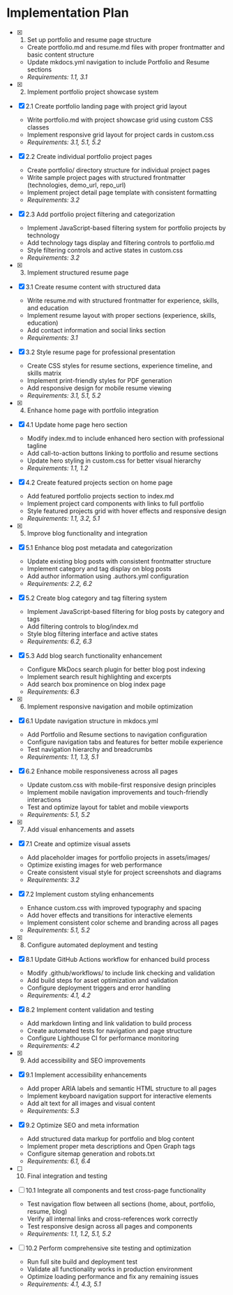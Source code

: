 # Implementation Plan

- [x] 1. Set up portfolio and resume page structure





  - Create portfolio.md and resume.md files with proper frontmatter and basic content structure
  - Update mkdocs.yml navigation to include Portfolio and Resume sections
  - _Requirements: 1.1, 3.1_

- [x] 2. Implement portfolio project showcase system








- [x] 2.1 Create portfolio landing page with project grid layout



  - Write portfolio.md with project showcase grid using custom CSS classes
  - Implement responsive grid layout for project cards in custom.css
  - _Requirements: 3.1, 5.1, 5.2_

- [x] 2.2 Create individual portfolio project pages






  - Create portfolio/ directory structure for individual project pages
  - Write sample project pages with structured frontmatter (technologies, demo_url, repo_url)
  - Implement project detail page template with consistent formatting
  - _Requirements: 3.2_

- [x] 2.3 Add portfolio project filtering and categorization






  - Implement JavaScript-based filtering system for portfolio projects by technology
  - Add technology tags display and filtering controls to portfolio.md
  - Style filtering controls and active states in custom.css
  - _Requirements: 3.2_

- [x] 3. Implement structured resume page




- [x] 3.1 Create resume content with structured data


  - Write resume.md with structured frontmatter for experience, skills, and education
  - Implement resume layout with proper sections (experience, skills, education)
  - Add contact information and social links section
  - _Requirements: 3.1_

- [x] 3.2 Style resume page for professional presentation


  - Create CSS styles for resume sections, experience timeline, and skills matrix
  - Implement print-friendly styles for PDF generation
  - Add responsive design for mobile resume viewing
  - _Requirements: 3.1, 5.1, 5.2_

- [x] 4. Enhance home page with portfolio integration





- [x] 4.1 Update home page hero section


  - Modify index.md to include enhanced hero section with professional tagline
  - Add call-to-action buttons linking to portfolio and resume sections
  - Update hero styling in custom.css for better visual hierarchy
  - _Requirements: 1.1, 1.2_

- [x] 4.2 Create featured projects section on home page


  - Add featured portfolio projects section to index.md
  - Implement project card components with links to full portfolio
  - Style featured projects grid with hover effects and responsive design
  - _Requirements: 1.1, 3.2, 5.1_

- [x] 5. Improve blog functionality and integration





- [x] 5.1 Enhance blog post metadata and categorization


  - Update existing blog posts with consistent frontmatter structure
  - Implement category and tag display on blog posts
  - Add author information using .authors.yml configuration
  - _Requirements: 2.2, 6.2_

- [x] 5.2 Create blog category and tag filtering system


  - Implement JavaScript-based filtering for blog posts by category and tags
  - Add filtering controls to blog/index.md
  - Style blog filtering interface and active states
  - _Requirements: 6.2, 6.3_

- [x] 5.3 Add blog search functionality enhancement


  - Configure MkDocs search plugin for better blog post indexing
  - Implement search result highlighting and excerpts
  - Add search box prominence on blog index page
  - _Requirements: 6.3_

- [x] 6. Implement responsive navigation and mobile optimization





- [x] 6.1 Update navigation structure in mkdocs.yml


  - Add Portfolio and Resume sections to navigation configuration
  - Configure navigation tabs and features for better mobile experience
  - Test navigation hierarchy and breadcrumbs
  - _Requirements: 1.1, 1.3, 5.1_

- [x] 6.2 Enhance mobile responsiveness across all pages


  - Update custom.css with mobile-first responsive design principles
  - Implement mobile navigation improvements and touch-friendly interactions
  - Test and optimize layout for tablet and mobile viewports
  - _Requirements: 5.1, 5.2_

- [x] 7. Add visual enhancements and assets





- [x] 7.1 Create and optimize visual assets


  - Add placeholder images for portfolio projects in assets/images/
  - Optimize existing images for web performance
  - Create consistent visual style for project screenshots and diagrams
  - _Requirements: 3.2_

- [x] 7.2 Implement custom styling enhancements


  - Enhance custom.css with improved typography and spacing
  - Add hover effects and transitions for interactive elements
  - Implement consistent color scheme and branding across all pages
  - _Requirements: 5.1, 5.2_

- [x] 8. Configure automated deployment and testing





- [x] 8.1 Update GitHub Actions workflow for enhanced build process


  - Modify .github/workflows/ to include link checking and validation
  - Add build steps for asset optimization and validation
  - Configure deployment triggers and error handling
  - _Requirements: 4.1, 4.2_

- [x] 8.2 Implement content validation and testing


  - Add markdown linting and link validation to build process
  - Create automated tests for navigation and page structure
  - Configure Lighthouse CI for performance monitoring
  - _Requirements: 4.2_

- [x] 9. Add accessibility and SEO improvements





- [x] 9.1 Implement accessibility enhancements


  - Add proper ARIA labels and semantic HTML structure to all pages
  - Implement keyboard navigation support for interactive elements
  - Add alt text for all images and visual content
  - _Requirements: 5.3_


- [x] 9.2 Optimize SEO and meta information

  - Add structured data markup for portfolio and blog content
  - Implement proper meta descriptions and Open Graph tags
  - Configure sitemap generation and robots.txt
  - _Requirements: 6.1, 6.4_

- [ ] 10. Final integration and testing
- [ ] 10.1 Integrate all components and test cross-page functionality
  - Test navigation flow between all sections (home, about, portfolio, resume, blog)
  - Verify all internal links and cross-references work correctly
  - Test responsive design across all pages and components
  - _Requirements: 1.1, 1.2, 5.1, 5.2_

- [ ] 10.2 Perform comprehensive site testing and optimization
  - Run full site build and deployment test
  - Validate all functionality works in production environment
  - Optimize loading performance and fix any remaining issues
  - _Requirements: 4.1, 4.3, 5.1_